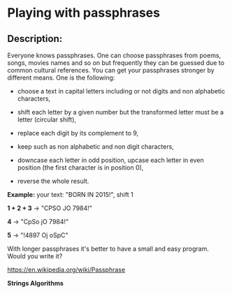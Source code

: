 # Playing with passphrases
## Description:
Everyone knows passphrases. One can choose passphrases from poems, songs, movies names and so on but frequently they can be guessed due to common cultural references. You can get your passphrases stronger by different means. One is the following:
- choose a text in capital letters including or not digits and non alphabetic characters,

- shift each letter by a given number but the transformed letter must be a letter (circular shift),

- replace each digit by its complement to 9,

- keep such as non alphabetic and non digit characters,

- downcase each letter in odd position, upcase each letter in even position (the first character is in position 0),

- reverse the whole result.

__Example:__
your text: "BORN IN 2015!", shift 1

__1 + 2 + 3__ -> "CPSO JO 7984!"

__4__ -> "CpSo jO 7984!"

__5__ -> "!4897 Oj oSpC"

With longer passphrases it's better to have a small and easy program. Would you write it?

https://en.wikipedia.org/wiki/Passphrase

**Strings Algorithms**